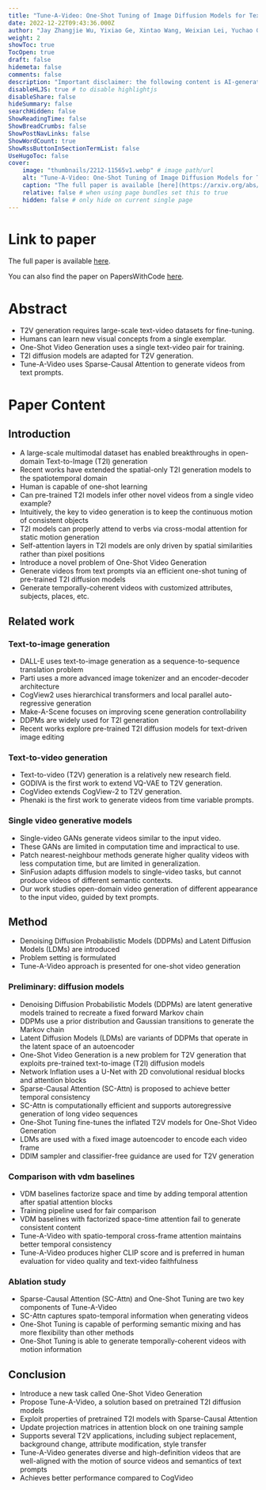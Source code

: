 ```yaml
---
title: "Tune-A-Video: One-Shot Tuning of Image Diffusion Models for Text-to-Video Generation"
date: 2022-12-22T09:43:36.000Z
author: "Jay Zhangjie Wu, Yixiao Ge, Xintao Wang, Weixian Lei, Yuchao Gu and 4 others"
weight: 2
showToc: true
TocOpen: true
draft: false
hidemeta: false
comments: false
description: "Important disclaimer: the following content is AI-generated, please make sure to fact check the presented information by reading the full paper."
disableHLJS: true # to disable highlightjs
disableShare: false
hideSummary: false
searchHidden: false
ShowReadingTime: false
ShowBreadCrumbs: false
ShowPostNavLinks: false
ShowWordCount: true
ShowRssButtonInSectionTermList: false
UseHugoToc: false
cover:
    image: "thumbnails/2212-11565v1.webp" # image path/url
    alt: "Tune-A-Video: One-Shot Tuning of Image Diffusion Models for Text-to-Video Generation" # alt text
    caption: "The full paper is available [here](https://arxiv.org/abs/2212.11565)." # display caption under cover
    relative: false # when using page bundles set this to true
    hidden: false # only hide on current single page
---
```


# Link to paper
The full paper is available [here](https://arxiv.org/abs/2212.11565).

You can also find the paper on PapersWithCode [here](https://paperswithcode.com/paper/tune-a-video-one-shot-tuning-of-image).

# Abstract
- T2V generation requires large-scale text-video datasets for fine-tuning.
- Humans can learn new visual concepts from a single exemplar.
- One-Shot Video Generation uses a single text-video pair for training.
- T2I diffusion models are adapted for T2V generation.
- Tune-A-Video uses Sparse-Causal Attention to generate videos from text prompts.

# Paper Content

## Introduction
- A large-scale multimodal dataset has enabled breakthroughs in open-domain Text-to-Image (T2I) generation
- Recent works have extended the spatial-only T2I generation models to the spatiotemporal domain
- Human is capable of one-shot learning
- Can pre-trained T2I models infer other novel videos from a single video example?
- Intuitively, the key to video generation is to keep the continuous motion of consistent objects
- T2I models can properly attend to verbs via cross-modal attention for static motion generation
- Self-attention layers in T2I models are only driven by spatial similarities rather than pixel positions
- Introduce a novel problem of One-Shot Video Generation
- Generate videos from text prompts via an efficient one-shot tuning of pre-trained T2I diffusion models
- Generate temporally-coherent videos with customized attributes, subjects, places, etc.

## Related work

### Text-to-image generation
- DALL-E uses text-to-image generation as a sequence-to-sequence translation problem
- Parti uses a more advanced image tokenizer and an encoder-decoder architecture
- CogView2 uses hierarchical transformers and local parallel auto-regressive generation
- Make-A-Scene focuses on improving scene generation controllability
- DDPMs are widely used for T2I generation
- Recent works explore pre-trained T2I diffusion models for text-driven image editing

### Text-to-video generation
- Text-to-video (T2V) generation is a relatively new research field.
- GODIVA is the first work to extend VQ-VAE to T2V generation.
- CogVideo extends CogView-2 to T2V generation.
- Phenaki is the first work to generate videos from time variable prompts.

### Single video generative models
- Single-video GANs generate videos similar to the input video.
- These GANs are limited in computation time and impractical to use.
- Patch nearest-neighbour methods generate higher quality videos with less computation time, but are limited in generalization.
- SinFusion adapts diffusion models to single-video tasks, but cannot produce videos of different semantic contexts.
- Our work studies open-domain video generation of different appearance to the input video, guided by text prompts.

## Method
- Denoising Diffusion Probabilistic Models (DDPMs) and Latent Diffusion Models (LDMs) are introduced
- Problem setting is formulated
- Tune-A-Video approach is presented for one-shot video generation

### Preliminary: diffusion models
- Denoising Diffusion Probabilistic Models (DDPMs) are latent generative models trained to recreate a fixed forward Markov chain
- DDPMs use a prior distribution and Gaussian transitions to generate the Markov chain
- Latent Diffusion Models (LDMs) are variants of DDPMs that operate in the latent space of an autoencoder
- One-Shot Video Generation is a new problem for T2V generation that exploits pre-trained text-to-image (T2I) diffusion models
- Network Inflation uses a U-Net with 2D convolutional residual blocks and attention blocks
- Sparse-Causal Attention (SC-Attn) is proposed to achieve better temporal consistency
- SC-Attn is computationally efficient and supports autoregressive generation of long video sequences
- One-Shot Tuning fine-tunes the inflated T2V models for One-Shot Video Generation
- LDMs are used with a fixed image autoencoder to encode each video frame
- DDIM sampler and classifier-free guidance are used for T2V generation

### Comparison with vdm baselines
- VDM baselines factorize space and time by adding temporal attention after spatial attention blocks
- Training pipeline used for fair comparison
- VDM baselines with factorized space-time attention fail to generate consistent content
- Tune-A-Video with spatio-temporal cross-frame attention maintains better temporal consistency
- Tune-A-Video produces higher CLIP score and is preferred in human evaluation for video quality and text-video faithfulness

### Ablation study
- Sparse-Causal Attention (SC-Attn) and One-Shot Tuning are two key components of Tune-A-Video
- SC-Attn captures spato-temporal information when generating videos
- One-Shot Tuning is capable of performing semantic mixing and has more flexibility than other methods
- One-Shot Tuning is able to generate temporally-coherent videos with motion information

## Conclusion
- Introduce a new task called One-Shot Video Generation
- Propose Tune-A-Video, a solution based on pretrained T2I diffusion models
- Exploit properties of pretrained T2I models with Sparse-Causal Attention
- Update projection matrices in attention block on one training sample
- Supports several T2V applications, including subject replacement, background change, attribute modification, style transfer
- Tune-A-Video generates diverse and high-definition videos that are well-aligned with the motion of source videos and semantics of text prompts
- Achieves better performance compared to CogVideo
